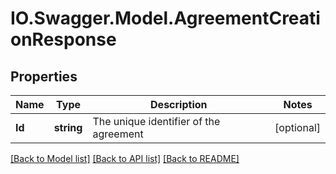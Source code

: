 # IO.Swagger.Model.AgreementCreationResponse
## Properties

Name | Type | Description | Notes
------------ | ------------- | ------------- | -------------
**Id** | **string** | The unique identifier of the agreement | [optional] 

[[Back to Model list]](../README.md#documentation-for-models) [[Back to API list]](../README.md#documentation-for-api-endpoints) [[Back to README]](../README.md)

